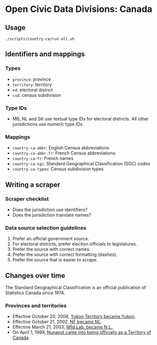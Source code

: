 # Open Civic Data Divisions: Canada

## Usage

    ./scripts/country-ca/run-all.sh

## Identifiers and mappings

### Types

* `province`: province
* `territory`: territory
* `ed`: electoral district
* `csd`: census subdivision

### Type IDs

* MB, NL and SK use textual type IDs for electoral districts. All other jurisdictions use numeric type IDs.

### Mappings

* `country-ca-abbr`: English Census abbreviations
* `country-ca-abbr-fr`: French Census abbreviations
* `country-ca-fr`: French names
* `country-ca-sgc`: Standard Geographical Classification (SGC) codes
* `country-ca-types`: Census subdivision types

## Writing a scraper

### Scraper checklist

* Does the jurisdiction use identifiers?
* Does the jurisdiction translate names?

### Data source selection guidelines

1. Prefer an official government source.
  1. For electoral districts, prefer election officials to legislatures.
1. Prefer the source with correct names.
1. Prefer the source with correct formatting (dashes).
1. Prefer the source that is easier to scrape.

## Changes over time

The Standard Geographical Classification is an official publication of Statistics Canada since 1974.

### Provinces and territories

* Effective October 20, 2008, [Yukon Territory became Yukon](http://www.statcan.gc.ca/subjects-sujets/standard-norme/sgc-cgt/notice-avis/sgc-cgt-01-eng.htm).
* Effective October 21, 2002, [NF became NL](http://www.statcan.gc.ca/subjects-sujets/standard-norme/sgc-cgt/2006/2006-intro-fin-eng.htm).
* Effective March 21, 2003, [Nfld.Lab. became N.L.](http://www.statcan.gc.ca/subjects-sujets/standard-norme/sgc-cgt/2001/2001-supp2-eng.htm).
* On April 1, 1999, [Nunavut came into being officially as a Territory of Canada](http://www.statcan.gc.ca/subjects-sujets/standard-norme/sgc-cgt/1996/1996-supp-eng.htm).
